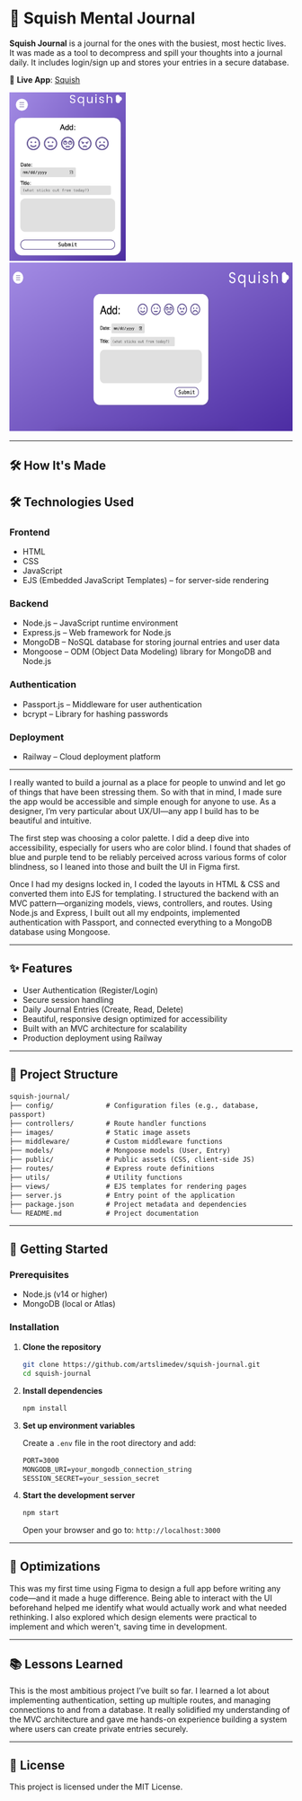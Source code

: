 # 🧠 Squish Mental Journal

**Squish Journal** is a journal for the ones with the busiest, most hectic lives. It was made as a tool to decompress and spill your thoughts into a journal daily. It includes login/sign up and stores your entries in a secure database.

🔗 **Live App**: [Squish](https://squish-production.up.railway.app/)

<img src="public/images/app.png" height="300" alt="Squish App Screenshot"> <img src="public/images/app2.png" height="300" alt="Squish App Screenshot">

---

## 🛠️ How It's Made

## 🛠️ Technologies Used

### Frontend
- HTML
- CSS
- JavaScript
- EJS (Embedded JavaScript Templates) – for server-side rendering

### Backend
- Node.js – JavaScript runtime environment
- Express.js – Web framework for Node.js
- MongoDB – NoSQL database for storing journal entries and user data
- Mongoose – ODM (Object Data Modeling) library for MongoDB and Node.js

### Authentication
- Passport.js – Middleware for user authentication
- bcrypt – Library for hashing passwords

### Deployment
- Railway – Cloud deployment platform

---

I really wanted to build a journal as a place for people to unwind and let go of things that have been stressing them. So with that in mind, I made sure the app would be accessible and simple enough for anyone to use. As a designer, I’m very particular about UX/UI—any app I build has to be beautiful and intuitive.

The first step was choosing a color palette. I did a deep dive into accessibility, especially for users who are color blind. I found that shades of blue and purple tend to be reliably perceived across various forms of color blindness, so I leaned into those and built the UI in Figma first.

Once I had my designs locked in, I coded the layouts in HTML & CSS and converted them into EJS for templating. I structured the backend with an MVC pattern—organizing models, views, controllers, and routes. Using Node.js and Express, I built out all my endpoints, implemented authentication with Passport, and connected everything to a MongoDB database using Mongoose.

---

## ✨ Features

- User Authentication (Register/Login)
- Secure session handling
- Daily Journal Entries (Create, Read, Delete)
- Beautiful, responsive design optimized for accessibility
- Built with an MVC architecture for scalability
- Production deployment using Railway

---

## 📁 Project Structure

```
squish-journal/
├── config/             # Configuration files (e.g., database, passport)
├── controllers/        # Route handler functions
├── images/             # Static image assets
├── middleware/         # Custom middleware functions
├── models/             # Mongoose models (User, Entry)
├── public/             # Public assets (CSS, client-side JS)
├── routes/             # Express route definitions
├── utils/              # Utility functions
├── views/              # EJS templates for rendering pages
├── server.js           # Entry point of the application
├── package.json        # Project metadata and dependencies
└── README.md           # Project documentation
```

---

## 🚀 Getting Started

### Prerequisites
- Node.js (v14 or higher)
- MongoDB (local or Atlas)

### Installation

1. **Clone the repository**
   ```bash
   git clone https://github.com/artslimedev/squish-journal.git
   cd squish-journal
   ```

2. **Install dependencies**
   ```bash
   npm install
   ```

3. **Set up environment variables**

   Create a `.env` file in the root directory and add:
   ```env
   PORT=3000
   MONGODB_URI=your_mongodb_connection_string
   SESSION_SECRET=your_session_secret
   ```

4. **Start the development server**
   ```bash
   npm start
   ```

   Open your browser and go to: `http://localhost:3000`

---

## 🔧 Optimizations

This was my first time using Figma to design a full app before writing any code—and it made a huge difference. Being able to interact with the UI beforehand helped me identify what would actually work and what needed rethinking. I also explored which design elements were practical to implement and which weren't, saving time in development.

---

## 📚 Lessons Learned

This is the most ambitious project I’ve built so far. I learned a lot about implementing authentication, setting up multiple routes, and managing connections to and from a database. It really solidified my understanding of the MVC architecture and gave me hands-on experience building a system where users can create private entries securely.

---

## 📄 License

This project is licensed under the MIT License.
